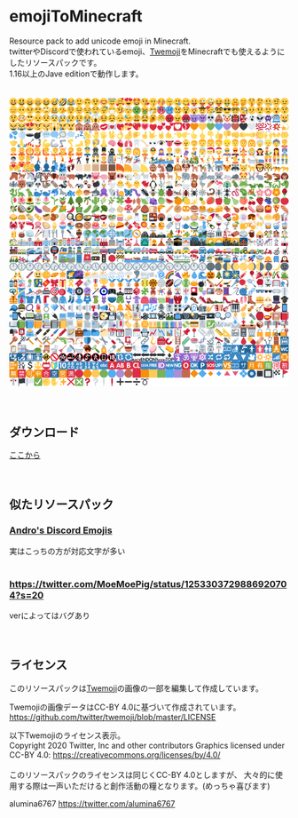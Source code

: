 # emojiToMinecraft
Resource pack to add unicode emoji in Minecraft.<br>
twitterやDiscordで使われているemoji、[Twemoji](https://twemoji.twitter.com/)をMinecraftでも使えるようにしたリソースパックです。<br>
1.16以上のJave editionで動作します。<br>
<br>
<br>
![list](assets/minecraft/textures/font/twemoji.png)
<br>
<br>
<br>
## ダウンロード
[ここから](https://github.com/alumina6767/emojiToMinecraft/releases/latest)
<br>
<br>
<br>
## 似たリソースパック
### [Andro's Discord Emojis](https://www.curseforge.com/minecraft/texture-packs/andros-discord-emojis)<br>
実はこっちの方が対応文字が多い<br>
<br>
### https://twitter.com/MoeMoePig/status/1253303729886920704?s=20<br>
verによってはバグあり<br>
<br>
<br>
## ライセンス
このリソースパックは[Twemoji](https://github.com/twitter/twemoji)の画像の一部を編集して作成しています。

Twemojiの画像データはCC-BY 4.0に基づいて作成されています。
https://github.com/twitter/twemoji/blob/master/LICENSE

以下Twemojiのライセンス表示。<br>
Copyright 2020 Twitter, Inc and other contributors
Graphics licensed under CC-BY 4.0: https://creativecommons.org/licenses/by/4.0/
<br>
<br>
このリソースパックのライセンスは同じくCC-BY 4.0としますが、
大々的に使用する際は一声いただけると創作活動の糧となります。(めっちゃ喜びます)

alumina6767
https://twitter.com/alumina6767
